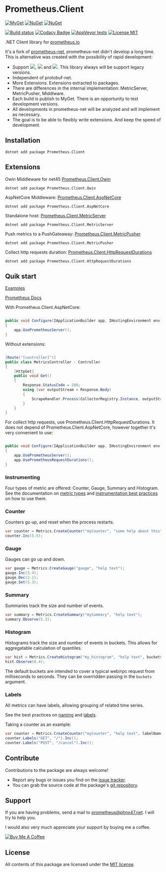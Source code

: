 # Prometheus.Client

[![MyGet](https://img.shields.io/myget/phnx47-beta/vpre/Prometheus.Client.svg)](https://www.myget.org/feed/phnx47-beta/package/nuget/Prometheus.Client)
[![NuGet](https://img.shields.io/nuget/v/Prometheus.Client.svg)](https://www.nuget.org/packages/Prometheus.Client)
[![NuGet](https://img.shields.io/nuget/dt/Prometheus.Client.svg)](https://www.nuget.org/packages/Prometheus.Client)

[![Build status](https://ci.appveyor.com/api/projects/status/cyvjrbn46ju827a9/branch/master?svg=true)](https://ci.appveyor.com/project/PrometheusClientNet/prometheus-client/branch/master)
[![Codacy Badge](https://api.codacy.com/project/badge/Grade/7e275fc9eb5d4f47896a3b6eb28c8536)](https://www.codacy.com/app/phnx47/Prometheus.Client?utm_source=github.com&amp;utm_medium=referral&amp;utm_content=phnx47/Prometheus.Client&amp;utm_campaign=Badge_Grade)
[![AppVeyor tests](https://img.shields.io/appveyor/tests/PrometheusClientNet/prometheus-client.svg)](https://ci.appveyor.com/project/PrometheusClientNet/prometheus-client/build/tests)
[![License MIT](https://img.shields.io/badge/license-MIT-green.svg)](https://opensource.org/licenses/MIT) 

.NET Client library for [prometheus.io](https://prometheus.io/)  

It's a fork of [prometheus-net](https://github.com/prometheus-net/prometheus-net), 
prometheus-net didn't develop a long time. This is alternative was created with the possibility of rapid development:

- Support <img src="https://img.shields.io/badge/.net-4.5-green.svg"></img>, <img src="https://img.shields.io/badge/.netstandard-1.3-green.svg"></img> 
and <img src="https://img.shields.io/badge/.netstandard-2.0-green.svg"></img>. This library always will be support legacy versions.
- Independent of protobuf-net.
- More Extensions. Extensions extracted to packages. 
- There are differences in the internal implementation: MetricServer, MetricPusher, Middlware.
- Each build is publish to MyGet. There is an opportunity to test development versions.
- All developments in prometheus-net will be analyzed and will implement as necessary.
- The goal is to be able to flexibly write extensions. And keep the speed of development.


## Installation

    dotnet add package Prometheus.Client
	
## Extensions

Owin Middleware for net45 [Prometheus.Client.Owin](https://github.com/PrometheusClientNet/Prometheus.Client.Owin)

	dotnet add package Prometheus.Client.Owin
	
AspNetCore Middleware: [Prometheus.Client.AspNetCore](https://github.com/PrometheusClientNet/Prometheus.Client.AspNetCore)	
	
	dotnet add package Prometheus.Client.AspNetCore

Standalone host: [Prometheus.Client.MetricServer](https://github.com/PrometheusClientNet/Prometheus.Client.MetricServer)

	dotnet add package Prometheus.Client.MetricServer
	
Push metrics to a PushGateaway: [Prometheus.Client.MetricPusher](https://github.com/PrometheusClientNet/Prometheus.Client.MetricPusher)

	dotnet add package Prometheus.Client.MetricPusher

Collect http requests duration: [Prometheus.Client.HttpRequestDurations](https://github.com/PrometheusClientNet/Prometheus.Client.HttpRequestDurations)

	dotnet add package Prometheus.Client.HttpRequestDurations

## Quik start

[Examples](https://github.com/PrometheusClientNet/Prometheus.Client.Examples)

[Prometheus Docs](https://prometheus.io/docs/introduction/overview/)


With Prometheus.Client.AspNetCore:

```csharp

public void Configure(IApplicationBuilder app, IHostingEnvironment env, ILoggerFactory loggerFactory, IApplicationLifetime appLifetime)
{
    app.UsePrometheusServer();
}

```

Without extensions:

```csharp

[Route("[controller]")]
public class MetricsController : Controller
{
    [HttpGet]
    public void Get()
    {
        Response.StatusCode = 200;
        using (var outputStream = Response.Body)
        {
            ScrapeHandler.Process(CollectorRegistry.Instance, outputStream);
        }
    }
}

```

For collect http requests, use Prometheus.Client.HttpRequestDurations.
It does not depend of Prometheus.Client.AspNetCore, however together it's very convenient to use:

```csharp

public void Configure(IApplicationBuilder app, IHostingEnvironment env, ILoggerFactory loggerFactory, IApplicationLifetime appLifetime)
{
    app.UsePrometheusServer();
    app.UsePrometheusRequestDurations(); 
}

```


### Instrumenting

Four types of metric are offered: Counter, Gauge, Summary and Histogram.
See the documentation on [metric types](http://prometheus.io/docs/concepts/metric_types/)
and [instrumentation best practices](http://prometheus.io/docs/practices/instrumentation/#counter-vs.-gauge-vs.-summary)
on how to use them.

### Counter

Counters go up, and reset when the process restarts.


```csharp
var counter = Metrics.CreateCounter("myCounter", "some help about this");
counter.Inc(5.5);
```

### Gauge

Gauges can go up and down.


```csharp
var gauge = Metrics.CreateGauge("gauge", "help text");
gauge.Inc(3.4);
gauge.Dec(2.1);
gauge.Set(5.3);
```

### Summary

Summaries track the size and number of events.

```csharp
var summary = Metrics.CreateSummary("mySummary", "help text");
summary.Observe(5.3);
```

### Histogram

Histograms track the size and number of events in buckets.
This allows for aggregatable calculation of quantiles.

```csharp
var hist = Metrics.CreateHistogram("my_histogram", "help text", buckets: new[] { 0, 0.2, 0.4, 0.6, 0.8, 0.9 });
hist.Observe(0.4);
```

The default buckets are intended to cover a typical web/rpc request from milliseconds to seconds.
They can be overridden passing in the `buckets` argument.

### Labels

All metrics can have labels, allowing grouping of related time series.

See the best practices on [naming](http://prometheus.io/docs/practices/naming/)
and [labels](http://prometheus.io/docs/practices/instrumentation/#use-labels).

Taking a counter as an example:

```csharp
var counter = Metrics.CreateCounter("myCounter", "help text", labelNames: new []{ "method", "endpoint"});
counter.Labels("GET", "/").Inc();
counter.Labels("POST", "/cancel").Inc();
```

## Contribute

Contributions to the package are always welcome!

* Report any bugs or issues you find on the [issue tracker](https://github.com/PrometheusClientNet/Prometheus.Client/issues).
* You can grab the source code at the package's [git repository](https://github.com/PrometheusClientNet/Prometheus.Client).

## Support

If you are having problems, send a mail to [prometheus@phnx47.net](mailto://prometheus@phnx47.net). I will try to help you.

I would also very much appreciate your support by buying me a coffee.

<a href="https://www.buymeacoffee.com/phnx47" target="_blank"><img src="https://www.buymeacoffee.com/assets/img/custom_images/yellow_img.png" alt="Buy Me A Coffee" style="height: auto !important;width: auto !important;" ></a>

## License

All contents of this package are licensed under the [MIT license](https://opensource.org/licenses/MIT).
